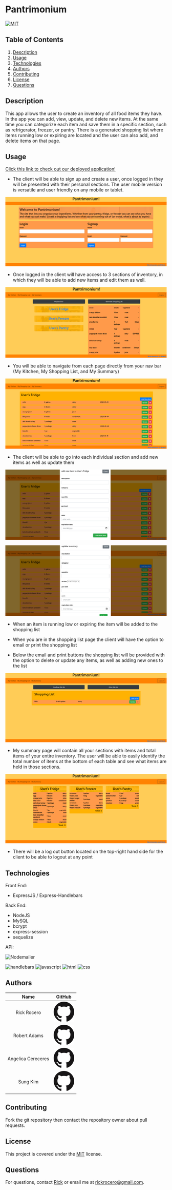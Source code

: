 # Pantrimonium
[![MIT](https://img.shields.io/badge/license-MIT-green)](https://opensource.org/licenses/MIT)

## Table of Contents
1. [Description](#description)
2. [Usage](#usage)
3. [Technologies](#technologies)
4. [Authors](#authors)
5. [Contributing](#contributing)
6. [License](#license)
7. [Questions](#questions) 

## Description
This app allows the user to create an inventory of all food items they have. In the app you can add, view, update, and delete new items. At the same time you can categorize each item and save them in a specific section, such as refrigerator, freezer, or pantry. There is a generated shopping list where items running low or expiring are located and the user can also add, and delete items on that page.

## Usage
[Click this link to check out our deployed application!](https://pantrimonium.herokuapp.com/)

- The client will be able to sign up and create a user, once logged in they will be presented with their personal sections. The user mobile version is versatile and user friendly on any mobile or tablet.

![Once the user gets to the login page they will first have to sign up and create a new user, as well as login with those new credentials](./images/login.png)

- Once logged in the client will have access to 3 sections of inventory, in which they will be able to add new items and edit them as well.

![In the homepage all sections will appear with a generate shopping list, as well as having that option of clicking on each individual section](./images/userSection.png)

- You will be able to navigate from each page directly from your nav bar (My Kitchen, My Shopping List, and My Summary)

![Each section will have their own page in the app that allows the user to view those items in a specific section](./images/userFridge.png)

- The client will be able to go into each individual section and add new items as well as update them

![Add button that allows the user to create new items for the list](./images/userAdd.png)

![A button that is meant of existing items, inteded for the user to update or delete](./images/userUpdate.png)

- When an item is running low or expiring the item will be added to the shopping list

- When you are in the shopping list page the client will have the option to email or print the shopping list

- Below the email and print buttons the shopping list will be provided with the option to delete or update any items, as well as adding new ones to the list

![The shopping list is creted based on expiration date and items that are currenlty running low](./images/shoppinglist.png)

- My summary page will contain all your sections with items and total items of your entire inventory. The user will be able to easily identify the total number of items at the bottom of each table and see what items are held in those sections.

![The summary contains total items of each section at the bottom of the page](./images/summary.png)

- There will be a log out button located on the top-right hand side for the client to be able to logout at any point

## Technologies
Front End: 
* ExpressJS / Express-Handlebars

Back End: 
* NodeJS
* MySQL
* bcrypt
* express-session
* sequelize

API:

![Nodemailer](https://raw.githubusercontent.com/nodemailer/nodemailer/master/assets/nm_logo_200x136.png)


![handlebars](https://img.shields.io/badge/handlebars-14.6%25-orange)
![javascript](https://img.shields.io/badge/javascript-21.9%25-yellow)
![html](https://img.shields.io/badge/html-62.9%25-blue)
![css](https://img.shields.io/badge/css-0.6%25-red)

## Authors
| Name | GitHub  |
| :--: | :-----: | 
| Rick Rocero | [![GitHub](./images/github.png)](https://github.com/rickrocero) |
| Robert Adams | [![GitHub](./images/github.png)](https://github.com/comatosino) |
| Angelica Cereceres | [![GitHub](./images/github.png)](https://github.com/angelicavc7) |
| Sung Kim | [![GitHub](./images/github.png)](https://github.com/sungjk77) |

## Contributing
Fork the git repository then contact the repository owner about pull requests. 

## License
This project is covered under the [MIT](https://opensource.org/licenses/MIT) license.

## Questions
For questions, contact [Rick](https://github.com/rickrocero) or email me at rickrocero@gmail.com.